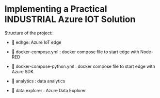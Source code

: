 # Implementing a Practical INDUSTRIAL Azure IOT Solution

Structure of the project:
* :file_folder: edhge: Azure IoT edge 
* :whale: docker-compose.yml : docker compose file to start edge with Node-RED
* :whale: docker-compose-python.yml : docker compose file to start edge with Azure SDK
* :file_folder: analytics : data analytics

* :file_folder: data explorer : Azure Data Explorer

